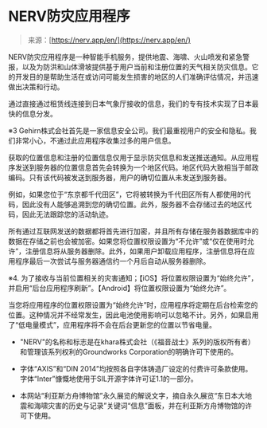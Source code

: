 <!--yml

category: 未分类

date: 2024-05-27 14:23:32

-->

# NERV防灾应用程序

> 来源：[https://nerv.app/en/](https://nerv.app/en/)

NERV防灾应用程序是一种智能手机服务，提供地震、海啸、火山喷发和紧急警报，以及为防洪和山体滑坡提供基于用户当前和注册位置的天气相关防灾信息。它的开发目的是帮助生活在或访问可能发生损害的地区的人们准确评估情况，并迅速做出决策和行动。

通过直接通过租赁线连接到日本气象厅接收的信息，我们的专有技术实现了日本最快的信息分发。

※3 Gehirn株式会社首先是一家信息安全公司。我们最重视用户的安全和隐私。我们非常小心，不通过此应用程序收集过多的用户信息。

获取的位置信息和注册的位置信息仅用于显示防灾信息和发送推送通知。从应用程序发送到服务器的位置信息首先会转换为一个地区代码。地区代码大致相当于邮政编码。只有该代码被发送到服务器，用户的确切位置从未发送到服务器。

例如，如果您位于“东京都千代田区”，它将被转换为千代田区所有人都使用的代码，因此没有人能够追溯到您的确切位置。此外，服务器不会存储过去的地区代码，因此无法跟踪您的活动轨迹。

所有通过互联网发送的数据都将首先进行加密，并且所有存储在服务器数据库中的数据在存储之前也会被加密。如果您将位置权限设置为“不允许”或“仅在使用时允许”，注册信息将从服务器删除。此外，如果用户卸载应用程序，注册信息将在应用程序最后一次尝试与服务器通信约一个月后自动从服务器删除。

※4\. 为了接收与当前位置相关的灾害通知；【iOS】将位置权限设置为“始终允许”，并启用“后台应用程序刷新”。【Android】将位置权限设置为“始终允许”。

当您将应用程序的位置权限设置为“始终允许”时，应用程序将定期在后台检索您的位置。这种情况并不经常发生，因此电池使用影响可以忽略不计。另外，如果启用了“低电量模式”，应用程序将不会在后台更新您的位置以节省电量。

+   "NERV"的名称和标志是在khara株式会社（《福音战士》系列的版权所有者）和管理该系列权利的Groundworks Corporation的明确许可下使用的。

+   字体“AXIS”和“DIN 2014”均按照各自字体铸造厂设定的付费许可条款使用。字体“Inter”慷慨地使用于SIL开源字体许可证1.1的一部分。

+   本网站“利亚斯方舟博物馆”永久展览的解说文字，摘自永久展览“东日本大地震和海啸灾害的历史与记录”关键词“信息”面板，并在利亚斯方舟博物馆的许可下使用。
